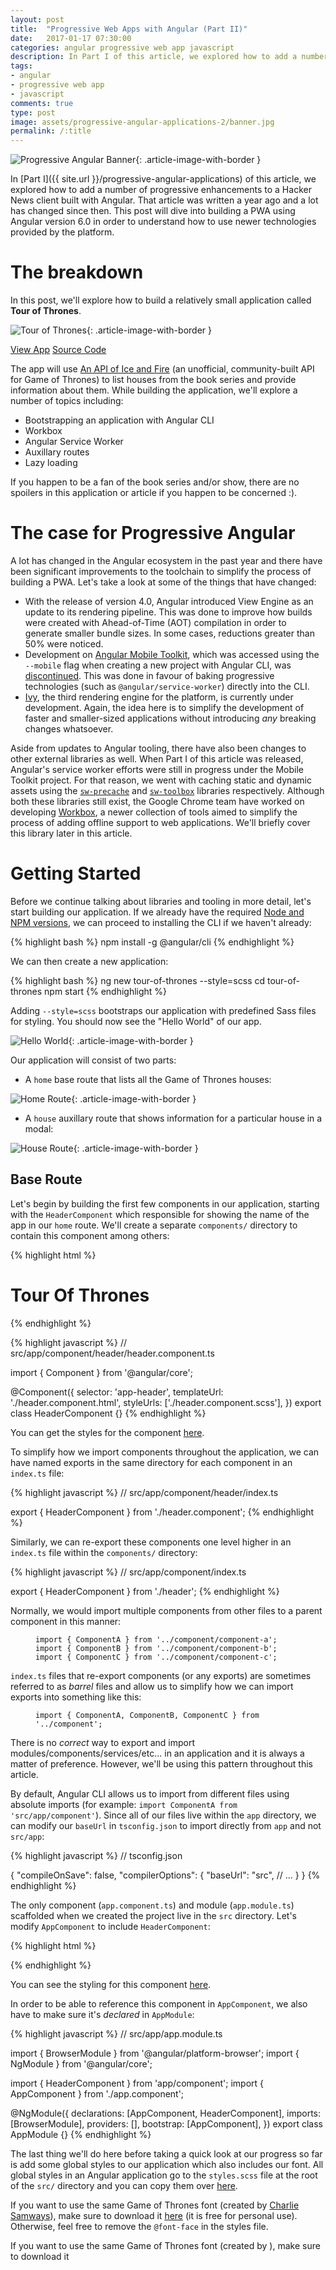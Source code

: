```yaml
---
layout: post
title:  "Progressive Web Apps with Angular (Part II)"
date:   2017-01-17 07:30:00
categories: angular progressive web app javascript
description: In Part I of this article, we explored how to add a number of progressive enhancements to a Hacker News client built with Angular. That article was written a year ago and a lot has changed since then. This post will dive into building a PWA using Angular version 6.0 in order to understand how to use newer technologies provided by the platform....
tags:
- angular
- progressive web app
- javascript
comments: true
type: post
image: assets/progressive-angular-applications-2/banner.jpg
permalink: /:title
---
```


![Progressive Angular Banner](assets/progressive-angular-applications-2/banner.jpg 'Progressive Angular Banner'){: .article-image-with-border }

In [Part I]({{ site.url }}/progressive-angular-applications) of this article, we explored how to add a number of progressive enhancements to a Hacker News client built with Angular. That article was written a year ago and a lot has changed since then. This post will dive into building a PWA using Angular version 6.0 in order to understand how to use newer technologies provided by the platform.

# The breakdown

In this post, we'll explore how to build a relatively small application called **Tour of Thrones**.

![Tour of Thrones](assets/progressive-angular-applications-2/tour-of-thrones.png 'Tour of Thrones'){: .article-image-with-border }

<div class="button-center">
  <a class="blog-button" href="https://tour-of-thrones.firebaseapp.com/home">View App</a>
  <a class="blog-button" href="https://github.com/housseindjirdeh/tour-of-thrones">Source Code</a>
</div>

The app will use [An API of Ice and Fire](https://anapioficeandfire.com/) (an unofficial, community-built API for Game of Thrones) to list houses from the book series and provide information about them. While building the application, we'll explore a number of topics including:

* Bootstrapping an application with Angular CLI
* Workbox
* Angular Service Worker
* Auxillary routes
* Lazy loading

<aside>
  <p>If you happen to be a fan of the book series and/or show, there are no spoilers in this application or article if you happen to be concerned :).</p>
</aside>

# The case for Progressive Angular

A lot has changed in the Angular ecosystem in the past year and there have been significant improvements to the toolchain to simplify the process of building a PWA. Let's take a look at some of the things that have changed:

* With the release of version 4.0, Angular introduced View Engine as an update to its rendering pipeline. This was done to improve how builds were created with Ahead-of-Time (AOT) compilation in order to generate smaller bundle sizes. In some cases, reductions greater than 50% were noticed.
* Development on [Angular Mobile Toolkit](https://github.com/angular/mobile-toolkit), which was accessed using the `--mobile` flag when creating a new project with Angular CLI, was [discontinued](https://github.com/angular/mobile-toolkit/issues/138#issuecomment-302129378). This was done in favour of baking progressive technologies (such as `@angular/service-worker`) directly into the CLI.
* [Ivy](https://github.com/angular/angular/issues/21706), the third rendering engine for the platform, is currently under development. Again, the idea here is to simplify the development of faster and smaller-sized applications without introducing _any_ breaking changes whatsoever.

Aside from updates to Angular tooling, there have also been changes to other external libraries as well. When Part I of this article was released, Angular's service worker efforts were still in progress under the Mobile Toolkit project. For that reason, we went with caching static and dynamic assets using the [`sw-precache`](https://github.com/GoogleChromeLabs/sw-precache) and [`sw-toolbox`](https://github.com/GoogleChromeLabs/sw-toolbox) libraries respectively. Although both these libraries still exist, the Google Chrome team have worked on developing [Workbox](https://developers.google.com/web/tools/workbox/), a newer collection of tools aimed to simplify the process of adding offline support to web applications. We'll briefly cover this library later in this article.

# Getting Started

Before we continue talking about libraries and tooling in more detail, let's start building our application. If we already have the required [Node and NPM versions](https://github.com/angular/angular-cli#prerequisites), we can proceed to installing the CLI if we haven't already:

{% highlight bash %}
npm install -g @angular/cli
{% endhighlight %}

We can then create a new application:

{% highlight bash %}
ng new tour-of-thrones --style=scss
cd tour-of-thrones
npm start
{% endhighlight %}

Adding `--style=scss` bootstraps our application with predefined Sass files for styling. You should now see the "Hello World" of our app.

![Hello World](assets/progressive-angular-applications-2/hello-world.png 'Hello World'){: .article-image-with-border }

Our application will consist of two parts:

* A `home` base route that lists all the Game of Thrones houses:

![Home Route](assets/progressive-angular-applications-2/home-route.png 'Home Route'){: .article-image-with-border }

* A `house` auxillary route that shows information for a particular house in a modal:

![House Route](assets/progressive-angular-applications-2/house-route.png 'House Route'){: .article-image-with-border }

## Base Route

Let's begin by building the first few components in our application, starting with the `HeaderComponent` which responsible for showing the name of the app in our `home` route. We'll create a separate `components/` directory to contain this component among others:

{% highlight html %}
<!-- src/app/component/header/header.component.html -->

<div id="header">
  <div class="item"></div>
  <h1>
    Tour Of Thrones
  </h1>
  <div class="item">
    <i class="arrow down"></i>
  </div>
</div>
{% endhighlight %}

{% highlight javascript %}
// src/app/component/header/header.component.ts

import { Component } from '@angular/core';

@Component({
  selector: 'app-header',
  templateUrl: './header.component.html',
  styleUrls: ['./header.component.scss'],
})
export class HeaderComponent {}
{% endhighlight %}

You can get the styles for the component [here](https://github.com/housseindjirdeh/tour-of-thrones/blob/master/src/app/component/header/header.component.scss).

To simplify how we import components throughout the application, we can have named exports in the same directory for each component in an `index.ts` file:

{% highlight javascript %}
// src/app/component/header/index.ts

export { HeaderComponent } from './header.component';
{% endhighlight %}

Similarly, we can re-export these components one level higher in an `index.ts` file within the `components/` directory:

{% highlight javascript %}
// src/app/component/index.ts

export { HeaderComponent } from './header';
{% endhighlight %}

<aside>
  <p> Normally, we would import multiple components from other files to a parent component in this manner:</p>

<figure class="highlight"><pre class=" language-javascript"><code class=" language-javascript" data-lang="javascript"><span class="token keyword">import</span> <span class="token punctuation">{</span> ComponentA <span class="token punctuation">}</span> <span class="token keyword">from</span> <span class="token string">'../component/component-a'</span><span class="token punctuation">;</span>
<span class="token keyword">import</span> <span class="token punctuation">{</span> ComponentB <span class="token punctuation">}</span> <span class="token keyword">from</span> <span class="token string">'../component/component-b'</span><span class="token punctuation">;</span>
<span class="token keyword">import</span> <span class="token punctuation">{</span> ComponentC <span class="token punctuation">}</span> <span class="token keyword">from</span> <span class="token string">'../component/component-c'</span><span class="token punctuation">;</span></code></pre></figure>
  
  <p><code>index.ts</code> files that re-export components (or any exports) are sometimes referred to as <i>barrel</i> files and allow us to simplify how we can import exports into something like this:</p>

  <figure class="highlight"><pre class=" language-javascript"><code class=" language-javascript" data-lang="javascript"><span class="token keyword">import</span> <span class="token punctuation">{</span> ComponentA<span class="token punctuation">,</span> ComponentB<span class="token punctuation">,</span> ComponentC <span class="token punctuation">}</span> <span class="token keyword">from</span> <span class="token string">'../component'</span><span class="token punctuation">;</span></code></pre></figure>

  <p>There is no <i>correct</i> way to export and import modules/components/services/etc... in an application and it is always a matter of preference. However, we'll be using this pattern throughout this article.</p>
</aside>

By default, Angular CLI allows us to import from different files using absolute imports (for example: `import ComponentA from 'src/app/component'`). Since all of our files live within the `app` directory, we can modify our `baseUrl` in `tsconfig.json` to import directly from `app` and not `src/app`:

{% highlight javascript %}
// tsconfig.json

{
  "compileOnSave": false,
  "compilerOptions": {
    "baseUrl": "src",
    // ...
  }
}
{% endhighlight %}

The only component (`app.component.ts`) and module (`app.module.ts`) scaffolded when we created the project live in the `src` directory. Let's modify `AppComponent` to include `HeaderComponent`:

{% highlight html %}
<!-- src/app/app.component.html -->

<div id="app">
  <app-header></app-header>
</div>
{% endhighlight %}

You can see the styling for this component [here](https://github.com/housseindjirdeh/tour-of-thrones/blob/master/src/app/app.component.scss).

In order to be able to reference this component in `AppComponent`, we also have to make sure it's _declared_ in `AppModule`:

{% highlight javascript %}
// src/app/app.module.ts

import { BrowserModule } from '@angular/platform-browser';
import { NgModule } from '@angular/core';

import { HeaderComponent } from 'app/component';
import { AppComponent } from './app.component';

@NgModule({
  declarations: [AppComponent, HeaderComponent],
  imports: [BrowserModule],
  providers: [],
  bootstrap: [AppComponent],
})
export class AppModule {}
{% endhighlight %}

The last thing we'll do here before taking a quick look at our progress so far is add some global styles to our application which also includes our font. All global styles in an Angular application go to the `styles.scss` file at the root of the `src/` directory and you can copy them over [here](https://github.com/housseindjirdeh/tour-of-thrones/blob/master/src/styles.scss).

<aside>
  <p>If you want to use the same Game of Thrones font (created by <a href="https://charliesamways.carbonmade.com/">Charlie Samways</a>), make sure to download it <a href="https://charliesamways.carbonmade.com/projects/4420181#7">here</a> (it is free for personal use). Otherwise, feel free to remove the <code>@font-face</code> in the styles file.</p>
</aside>

If you want to use the same Game of Thrones font (created by ), make sure to download it 
